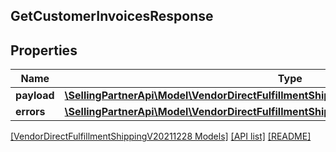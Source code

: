 ## GetCustomerInvoicesResponse

## Properties

Name | Type | Description | Notes
------------ | ------------- | ------------- | -------------
**payload** | [**\SellingPartnerApi\Model\VendorDirectFulfillmentShippingV20211228\CustomerInvoiceList**](CustomerInvoiceList.md) |  | [optional]
**errors** | [**\SellingPartnerApi\Model\VendorDirectFulfillmentShippingV20211228\ErrorList**](ErrorList.md) |  | [optional]

[[VendorDirectFulfillmentShippingV20211228 Models]](../) [[API list]](../../Api) [[README]](../../../README.md)
